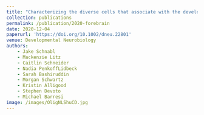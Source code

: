 ```yaml
---
title: "Characterizing the diverse cells that associate with the developing commissures of the zebrafish forebrain"
collection: publications
permalink: /publication/2020-forebrain
date: 2020-12-04
paperurl: 'https://doi.org/10.1002/dneu.22801'
venue: Developmental Neurobiology
authors:
    - Jake Schnabl
    - Mackenzie Litz
    - Caitlin Schneider
    - Nadia PenkoffLidbeck
    - Sarah Bashiruddin
    - Morgan Schwartz
    - Kristin Alligood
    - Stephen Devoto
    - Michael Barresi
image: /images/OligNLShuCD.jpg
---
```

